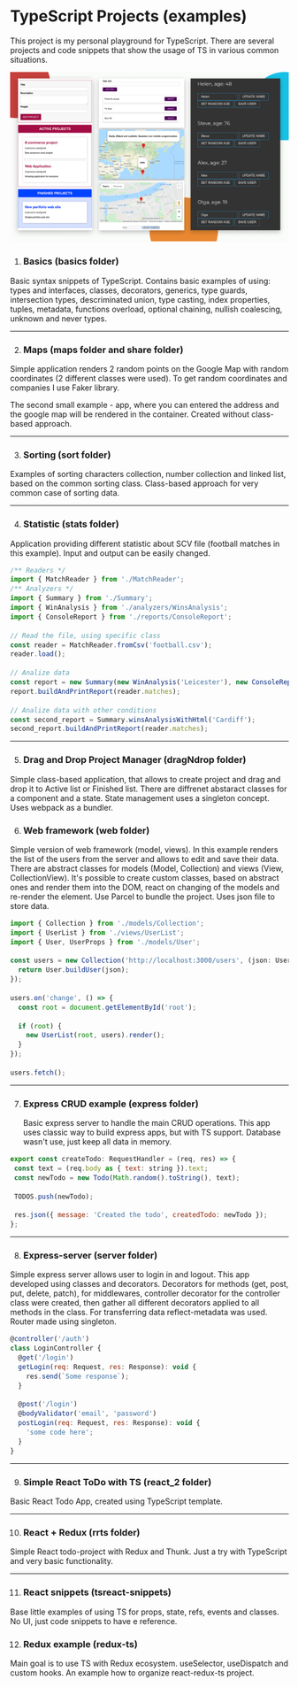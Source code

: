 # TypeScript Projects (examples)

This project is my personal playground for TypeScript. There are several projects and code snippets that show the usage of TS in various common situations.

![project-preview](screens/TS_ex.jpg)

1. ### Basics (basics folder)

Basic syntax snippets of TypeScript. Contains basic examples of using: types and interfaces, classes, decorators, generics, type guards, intersection types, descriminated union, type casting, index properties, tuples, metadata, functions overload, optional chaining, nullish coalescing, unknown and never types.

---

2. ### Maps (maps folder and share folder)

Simple application renders 2 random points on the Google Map with random coordinates (2 different classes were used). To get random coordinates and companies I use Faker library.

The second small example - app, where you can entered the address and the google map will be rendered in the container. Created without class-based approach.

---

3. ### Sorting (sort folder)

Examples of sorting characters collection, number collection and linked list, based on the common sorting class. Class-based approach for very common case of sorting data.

---

4. ### Statistic (stats folder)

Application providing different statistic about SCV file (football matches in this example). Input and output can be easily changed.

```javascript
/** Readers */
import { MatchReader } from './MatchReader';
/** Analyzers */
import { Summary } from './Summary';
import { WinAnalysis } from './analyzers/WinsAnalysis';
import { ConsoleReport } from './reports/ConsoleReport';

// Read the file, using specific class
const reader = MatchReader.fromCsv('football.csv');
reader.load();

// Analize data
const report = new Summary(new WinAnalysis('Leicester'), new ConsoleReport());
report.buildAndPrintReport(reader.matches);

// Analize data with other conditions
const second_report = Summary.winsAnalysisWithHtml('Cardiff');
second_report.buildAndPrintReport(reader.matches);
```

---

5. ### Drag and Drop Project Manager (dragNdrop folder)

Simple class-based application, that allows to create project and drag and drop it to Active list or Finished list. There are diffrenet abstaract classes for a component and a state. State management uses a singleton concept. Uses webpack as a bundler.

6. ### Web framework (web folder)

Simple version of web framework (model, views). In this example renders the list of the users from the server and allows to edit and save their data. There are abstract classes for models (Model, Collection) and views (View, CollectionView). It's possible to create custom classes, based on abstract ones and render them into the DOM, react on changing of the models and re-render the element. Use Parcel to bundle the project.
Uses json file to store data.

```javascript
import { Collection } from './models/Collection';
import { UserList } from './views/UserList';
import { User, UserProps } from './models/User';

const users = new Collection('http://localhost:3000/users', (json: UserProps) => {
  return User.buildUser(json);
});

users.on('change', () => {
  const root = document.getElementById('root');

  if (root) {
    new UserList(root, users).render();
  }
});

users.fetch();
```

---

7. ### Express CRUD example (express folder)
   Basic express server to handle the main CRUD operations. This app uses classic way to build express apps, but with TS support. Database wasn't use, just keep all data in memory.

```javascript
export const createTodo: RequestHandler = (req, res) => {
 const text = (req.body as { text: string }).text;
 const newTodo = new Todo(Math.random().toString(), text);

 TODOS.push(newTodo);

 res.json({ message: 'Created the todo', createdTodo: newTodo });
};

```

---

8. ### Express-server (server folder)

Simple express server allows user to login in and logout. This app developed using classes and decorators. Decorators for methods (get, post, put, delete, patch), for middlewares, controller decorator for the controller class were created, then gather all different decorators applied to all methods in the class. For transferring data reflect-metadata was used. Router made using singleton.

```javascript
@controller('/auth')
class LoginController {
  @get('/login')
  getLogin(req: Request, res: Response): void {
    res.send(`Some response`);
  }

  @post('/login')
  @bodyValidator('email', 'password')
  postLogin(req: Request, res: Response): void {
    'some code here';
  }
}
```

---

9. ### Simple React ToDo with TS (react_2 folder)

Basic React Todo App, created using TypeScript template.

---

10. ### React + Redux (rrts folder)

Simple React todo-project with Redux and Thunk. Just a try with TypeScript and very basic functionality.

---

11. ### React snippets (tsreact-snippets)

Base little examples of using TS for props, state, refs, events and classes. No UI, just code snippets to have e reference.

12. ### Redux example (redux-ts)

Main goal is to use TS with Redux ecosystem. useSelector, useDispatch and custom hooks. An example how to organize react-redux-ts project.
